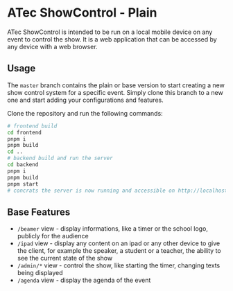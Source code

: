 # ATec ShowControl - Plain

ATec ShowControl is intended to be run on a local mobile device on any event to control the show.
It is a web application that can be accessed by any device with a web browser.

## Usage

The `master` branch contains the plain or base version to start creating a new show control system for a specific event.
Simply clone this branch to a new one and start adding your configurations and features.

Clone the repository and run the following commands:

```bash
# frontend build
cd frontend
pnpm i
pnpm build
cd ..
# backend build and run the server
cd backend
pnpm i
pnpm build
pnpm start
# concrats the server is now running and accessible on http://localhost:3002 by any device on the same network
```

## Base Features

-   `/beamer` view - display informations, like a timer or the school logo, publicly for the audience
-   `/ipad` view - display any content on an ipad or any other device to give the client, for example the speaker, a student or a teacher, the ability to see the current state of the show
-   `/admin/*` view - control the show, like starting the timer, changing texts being displayed
-   `/agenda` view - display the agenda of the event
